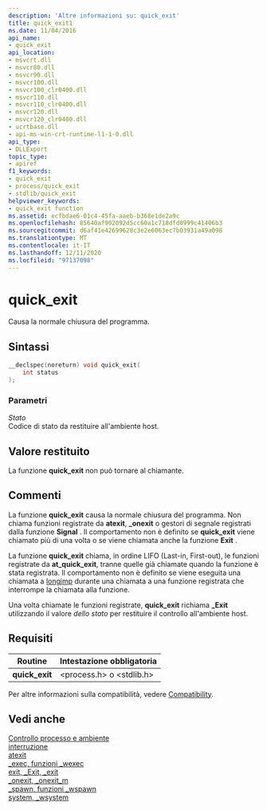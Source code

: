 ```yaml
---
description: 'Altre informazioni su: quick_exit'
title: quick_exit1
ms.date: 11/04/2016
api_name:
- quick_exit
api_location:
- msvcrt.dll
- msvcr80.dll
- msvcr90.dll
- msvcr100.dll
- msvcr100_clr0400.dll
- msvcr110.dll
- msvcr110_clr0400.dll
- msvcr120.dll
- msvcr120_clr0400.dll
- ucrtbase.dll
- api-ms-win-crt-runtime-l1-1-0.dll
api_type:
- DLLExport
topic_type:
- apiref
f1_keywords:
- quick_exit
- process/quick_exit
- stdlib/quick_exit
helpviewer_keywords:
- quick_exit function
ms.assetid: ecfbdae6-01c4-45fa-aaeb-b368e1de2a9c
ms.openlocfilehash: 85640af902092d5cc60a1c718dfd8999c41406b3
ms.sourcegitcommit: d6af41e42699628c3e2e6063ec7b03931a49a098
ms.translationtype: MT
ms.contentlocale: it-IT
ms.lasthandoff: 12/11/2020
ms.locfileid: "97137098"
---
```

# <a name="quick_exit"></a>quick_exit

Causa la normale chiusura del programma.

## <a name="syntax"></a>Sintassi

```C
__declspec(noreturn) void quick_exit(
    int status
);
```

### <a name="parameters"></a>Parametri

*Stato*<br/>
Codice di stato da restituire all'ambiente host.

## <a name="return-value"></a>Valore restituito

La funzione **quick_exit** non può tornare al chiamante.

## <a name="remarks"></a>Commenti

La funzione **quick_exit** causa la normale chiusura del programma. Non chiama funzioni registrate da **atexit**, **_onexit** o gestori di segnale registrati dalla funzione **Signal** . Il comportamento non è definito se **quick_exit** viene chiamato più di una volta o se viene chiamata anche la funzione **Exit** .

La funzione **quick_exit** chiama, in ordine LIFO (Last-in, First-out), le funzioni registrate da **at_quick_exit**, tranne quelle già chiamate quando la funzione è stata registrata.  Il comportamento non è definito se viene eseguita una chiamata a [longjmp](longjmp.md) durante una chiamata a una funzione registrata che interrompe la chiamata alla funzione.

Una volta chiamate le funzioni registrate, **quick_exit** richiama **_Exit** utilizzando il valore *dello stato* per restituire il controllo all'ambiente host.

## <a name="requirements"></a>Requisiti

|Routine|Intestazione obbligatoria|
|-------------|---------------------|
|**quick_exit**|\<process.h> o \<stdlib.h>|

Per altre informazioni sulla compatibilità, vedere [Compatibility](../../c-runtime-library/compatibility.md).

## <a name="see-also"></a>Vedi anche

[Controllo processo e ambiente](../../c-runtime-library/process-and-environment-control.md)<br/>
[interruzione](abort.md)<br/>
[atexit](atexit.md)<br/>
[_exec, funzioni _wexec](../../c-runtime-library/exec-wexec-functions.md)<br/>
[exit, _Exit, _exit](exit-exit-exit.md)<br/>
[_onexit, _onexit_m](onexit-onexit-m.md)<br/>
[_spawn, funzioni _wspawn](../../c-runtime-library/spawn-wspawn-functions.md)<br/>
[system, _wsystem](system-wsystem.md)<br/>

